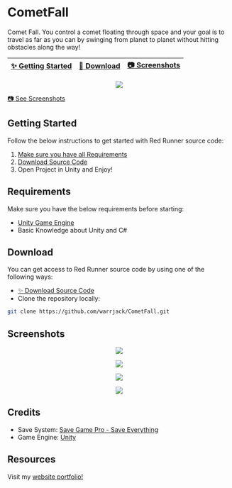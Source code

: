 # CometFall

Comet Fall. You control a comet floating through space and your goal is to travel as far as you can by swinging from planet to planet without hitting obstacles along the way!


| [:sparkles: Getting Started](#getting-started) | [:rocket: Download](#download) | [:camera: Screenshots](#screenshots) |
| --------------- | -------- | ----------- |

<p align="center">
  <img src="https://img.itch.zone/aW1hZ2UvMTU4NTg4LzcyNzg3Mdi5wbmc=/original/AU5pWY.png" />
</p>

[:camera: See Screenshots](#screenshots)


## Getting Started

Follow the below instructions to get started with Red Runner source code:

1. [Make sure you have all Requirements](#requirements)
2. [Download Source Code](#download)
3. Open Project in Unity and Enjoy!

## Requirements

Make sure you have the below requirements before starting:

- [Unity Game Engine](https://unity3d.com)
- Basic Knowledge about Unity and C#

## Download

You can get access to Red Runner source code by using one of the following ways:

- [:sparkles: Download Source Code](https://github.com/warrjack/CometFall/archive/master.zip)
- Clone the repository locally:

```bash
git clone https://github.com/warrjack/CometFall.git
```

## Screenshots

<p align="center">
  <img src="https://img.itch.zone/aW1hZ2UvMTU4NTg4LzczMjc2NS5wbdmc=/original/HipFLL.png" />
</p>

<p align="center">
  <img src="https://img.itch.zone/aW1hZ2UvMTU4NTg4LzczMjc2MdC5wbmc=/original/mb636l.png" />
</p>

<p align="center">
  <img src="https://img.itch.zone/aW1hZ2UvMTU4NTg4LzdczMjc2OS5wbmc=/original/UyNp4U.png" />
</p>

<p align="center">
  <img src="https://img.itch.zone/aW1hZ2UvMTU4NTg4LzdczMjc3My5wbmc=/original/RAoMpO.png" />
</p>

## Credits
- Save System: [Save Game Pro - Save Everything](https://bayat.itch.io/save-game-pro-save-everything)
- Game Engine: [Unity](https://unity3d.com/)

## Resources

Visit my [website portfolio!](https://warrjack.weebly.com)

